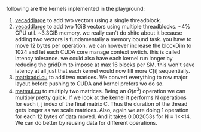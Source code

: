 following are the kernels inplemented in the playground:
1. [vecaddlarge](../playground/vecaddsingle.cu) to add two vectors using a single threadblock. 
2. [vecaddlarge](../playground/vecaddlarge.cu) to add two 1GiB vectors using multiple threadblocks. ~4% GPU util. ~3.3GiB memory. we really can't do shite about it because adding two vectors is fundamentally a memory bound task. you have to move 12 bytes per operation. we can however increase the blockDim to 1024 and let each CUDA core manage context swtich. this is called latency tolerance. we could also have each kernel run longer by reducing the gridDim to impose at max 16 blocks per SM. this won't save latency at all just that each kernel would now fill more C[i] sequentially.
3. [matrixadd.cu](../playground/matrixadd.cu) to add two marices. We convert everything to row major layout before pushing to CUDA and kernel prefers wo do so.
4. [matmul.cu](../playground/matmul.cu) to multiply two matrices. Being an $O(n^3)$ operation we can multiply pretty quick. If we look at the kernel it performs N operations for each i, j index of the final matrix C. Thus the duration of the thread gets longer as we scale matrices. Also, again we are doing 1 operation for each 12 bytes of data moved. And it takes 0.002053s for N = 1<<14. We can do better by reusing data for different operations. 